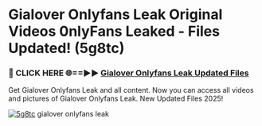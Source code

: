 # Gialover Onlyfans Leak Original Videos 0nlyFans Leaked - Files Updated! (5g8tc)

<h3>🔴 CLICK HERE 🌐==►► <a href="https://tinyurl.com/2jnfzry5" rel="nofollow">Gialover Onlyfans Leak Updated Files</a></h3>

Get Gialover Onlyfans Leak and all content. Now you can access all videos and pictures of Gialover Onlyfans Leak. New Updated Files 2025!

[![5g8tc](https://i.imgur.com/GyGTBgg.gif)](https://tinyurl.com/2jnfzry5)
gialover onlyfans leak